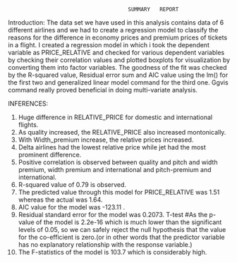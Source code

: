                                           SUMMARY   REPORT
Introduction:
The data set we have used in this analysis contains data of 6 different airlines and we had to create a regression model to classify the reasons for the difference in economy prices and premium prices of tickets in a flight.
I created a regression model in which i took the dependent variable as PRICE_RELATIVE and checked for various dependent variables by checking their correlation values and plotted boxplots for visualization by converting them into factor variables.
The goodness of the fit was checked by the R-squared value, Residual error sum and AIC value using the lm() for the first two and generalized linear model command for the third one.
Ggvis command really proved beneficial in doing multi-variate analysis.

INFERENCES:
1.	Huge difference in RELATIVE_PRICE for domestic and international flights.
2.	As quality increased, the RELATIVE_PRICE also increased montonically.
3.	With Width_premium increase, the relative prices increased.
4.	Delta airlines had the lowest relative price while jet had the most prominent difference.
5.	Positive correlation is observed between quality and pitch and width premium, width premium and international and pitch-premium and international.
6.	R-squared value of 0.79 is observed.
7.	The predicted value through this model for PRICE_RELATIVE was 1.51 whereas the actual was 1.64.
8.	AIC value for the model was -123.11 . 
9.	Residual standard error for the model was 0.2073.
T-test
#As the p-value of the model is 2.2e-16 which is much lower than the significant levels of 0.05, so we can safely reject the null hypothesis that the value for the co-efficient is zero.(or in other words that the predictor variable has no explanatory relationship with the response variable.)
10.	The F-statistics of the model is 103.7 which is considerably high.                                   


